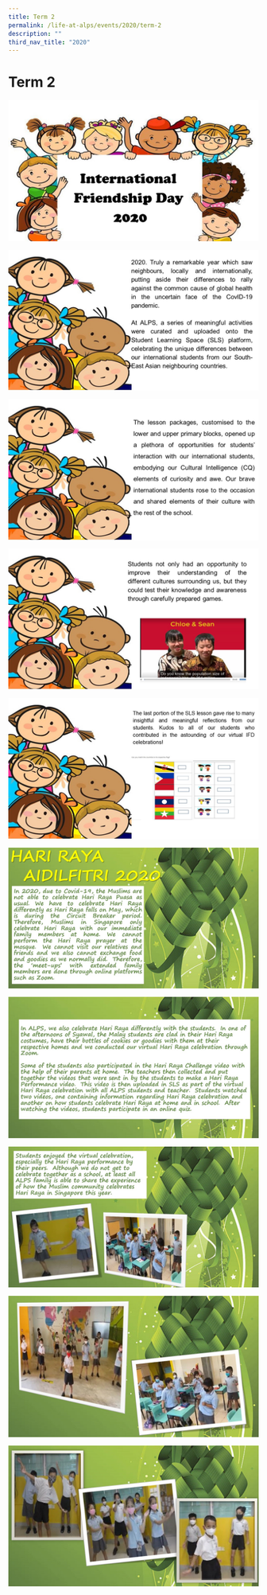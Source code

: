 ```yaml
---
title: Term 2
permalink: /life-at-alps/events/2020/term-2
description: ""
third_nav_title: "2020"
---
```

# **Term 2**

![](/images/Slide1%20(11).jpg)

![](/images/Slide2%20(9).jpg)

![](/images/Slide3%20(7).jpg)

![](/images/Slide4%20(5).jpg)

![](/images/Slide5%20(4).jpg)

![](/images/Slide6%20(4).jpg)

![](/images/Slide7%20(3).jpg)

![](/images/Slide8%20(2).jpg)

![](/images/Slide9%20(1).jpg)

![](/images/Slide10%20(1).jpg)

